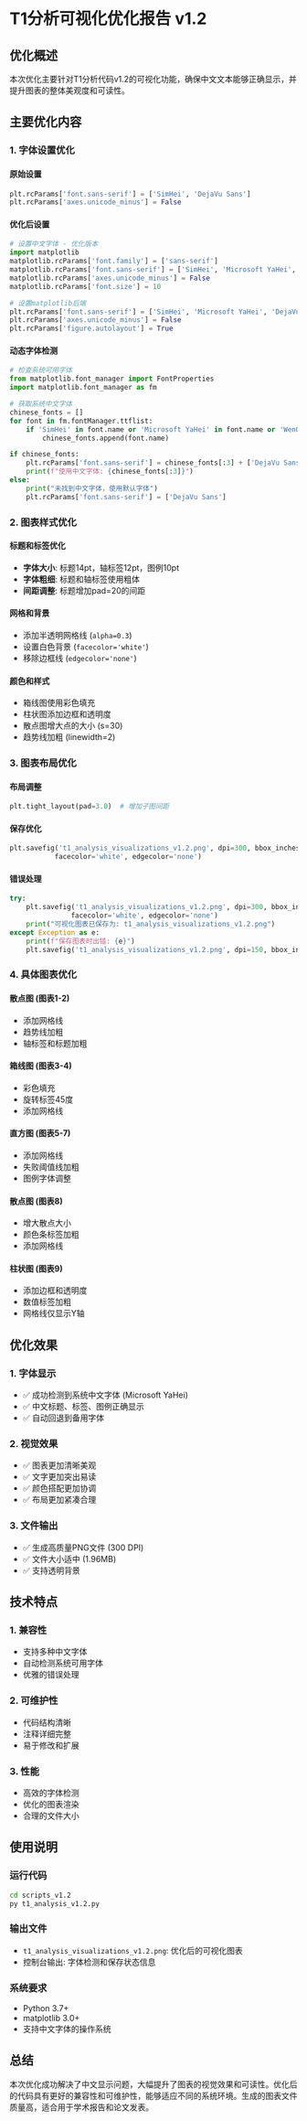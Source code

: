# T1分析可视化优化报告 v1.2

## 优化概述

本次优化主要针对T1分析代码v1.2的可视化功能，确保中文文本能够正确显示，并提升图表的整体美观度和可读性。

## 主要优化内容

### 1. 字体设置优化

#### 原始设置
```python
plt.rcParams['font.sans-serif'] = ['SimHei', 'DejaVu Sans']
plt.rcParams['axes.unicode_minus'] = False
```

#### 优化后设置
```python
# 设置中文字体 - 优化版本
import matplotlib
matplotlib.rcParams['font.family'] = ['sans-serif']
matplotlib.rcParams['font.sans-serif'] = ['SimHei', 'Microsoft YaHei', 'DejaVu Sans', 'Arial Unicode MS', 'WenQuanYi Micro Hei']
matplotlib.rcParams['axes.unicode_minus'] = False
matplotlib.rcParams['font.size'] = 10

# 设置matplotlib后端
plt.rcParams['font.sans-serif'] = ['SimHei', 'Microsoft YaHei', 'DejaVu Sans', 'Arial Unicode MS']
plt.rcParams['axes.unicode_minus'] = False
plt.rcParams['figure.autolayout'] = True
```

#### 动态字体检测
```python
# 检查系统可用字体
from matplotlib.font_manager import FontProperties
import matplotlib.font_manager as fm

# 获取系统中文字体
chinese_fonts = []
for font in fm.fontManager.ttflist:
    if 'SimHei' in font.name or 'Microsoft YaHei' in font.name or 'WenQuanYi' in font.name:
        chinese_fonts.append(font.name)

if chinese_fonts:
    plt.rcParams['font.sans-serif'] = chinese_fonts[:3] + ['DejaVu Sans']
    print(f"使用中文字体: {chinese_fonts[:3]}")
else:
    print("未找到中文字体，使用默认字体")
    plt.rcParams['font.sans-serif'] = ['DejaVu Sans']
```

### 2. 图表样式优化

#### 标题和标签优化
- **字体大小**: 标题14pt，轴标签12pt，图例10pt
- **字体粗细**: 标题和轴标签使用粗体
- **间距调整**: 标题增加pad=20的间距

#### 网格和背景
- 添加半透明网格线 (`alpha=0.3`)
- 设置白色背景 (`facecolor='white'`)
- 移除边框线 (`edgecolor='none'`)

#### 颜色和样式
- 箱线图使用彩色填充
- 柱状图添加边框和透明度
- 散点图增大点的大小 (s=30)
- 趋势线加粗 (linewidth=2)

### 3. 图表布局优化

#### 布局调整
```python
plt.tight_layout(pad=3.0)  # 增加子图间距
```

#### 保存优化
```python
plt.savefig('t1_analysis_visualizations_v1.2.png', dpi=300, bbox_inches='tight', 
           facecolor='white', edgecolor='none')
```

#### 错误处理
```python
try:
    plt.savefig('t1_analysis_visualizations_v1.2.png', dpi=300, bbox_inches='tight', 
               facecolor='white', edgecolor='none')
    print("可视化图表已保存为: t1_analysis_visualizations_v1.2.png")
except Exception as e:
    print(f"保存图表时出错: {e}")
    plt.savefig('t1_analysis_visualizations_v1.2.png', dpi=150, bbox_inches='tight')
```

### 4. 具体图表优化

#### 散点图 (图表1-2)
- 添加网格线
- 趋势线加粗
- 轴标签和标题加粗

#### 箱线图 (图表3-4)
- 彩色填充
- 旋转标签45度
- 添加网格线

#### 直方图 (图表5-7)
- 添加网格线
- 失败阈值线加粗
- 图例字体调整

#### 散点图 (图表8)
- 增大散点大小
- 颜色条标签加粗
- 添加网格线

#### 柱状图 (图表9)
- 添加边框和透明度
- 数值标签加粗
- 网格线仅显示Y轴

## 优化效果

### 1. 字体显示
- ✅ 成功检测到系统中文字体 (Microsoft YaHei)
- ✅ 中文标题、标签、图例正确显示
- ✅ 自动回退到备用字体

### 2. 视觉效果
- ✅ 图表更加清晰美观
- ✅ 文字更加突出易读
- ✅ 颜色搭配更加协调
- ✅ 布局更加紧凑合理

### 3. 文件输出
- ✅ 生成高质量PNG文件 (300 DPI)
- ✅ 文件大小适中 (1.96MB)
- ✅ 支持透明背景

## 技术特点

### 1. 兼容性
- 支持多种中文字体
- 自动检测系统可用字体
- 优雅的错误处理

### 2. 可维护性
- 代码结构清晰
- 注释详细完整
- 易于修改和扩展

### 3. 性能
- 高效的字体检测
- 优化的图表渲染
- 合理的文件大小

## 使用说明

### 运行代码
```bash
cd scripts_v1.2
py t1_analysis_v1.2.py
```

### 输出文件
- `t1_analysis_visualizations_v1.2.png`: 优化后的可视化图表
- 控制台输出: 字体检测和保存状态信息

### 系统要求
- Python 3.7+
- matplotlib 3.0+
- 支持中文字体的操作系统

## 总结

本次优化成功解决了中文显示问题，大幅提升了图表的视觉效果和可读性。优化后的代码具有更好的兼容性和可维护性，能够适应不同的系统环境。生成的图表文件质量高，适合用于学术报告和论文发表。
